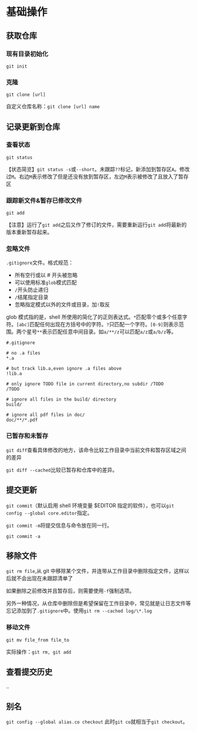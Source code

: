 # 基础操作

## 获取仓库

### 现有目录初始化

`git init`

### 克隆

`git clone [url]`

自定义仓库名称：`git clone [url] name`

## 记录更新到仓库

### 查看状态

`git status`

【状态简览】`git status -s`或`--short`。未跟踪`??`标记，新添加到暂存区`A`。修改过`M`。右边`M`表示修改了但是还没有放到暂存区，左边`M`表示被修改了且放入了暂存区

### 跟踪新文件&暂存已修改文件

`git add`

【注意】运行了`git add`之后又作了修订的文件，需要重新运行`git add`将最新的版本重新暂存起来。

### 忽略文件

`.gitignore`文件。格式规范：
- 所有空行或以 # 开头被忽略
- 可以使用标准`glob`模式匹配
- `/`开头防止递归
- `/`结尾指定目录
- 忽略指定模式以外的文件或目录，加`!`取反

glob 模式指的是，shell 所使用的简化了的正则表达式。`*`匹配零个或多个任意字符。`[abc]`匹配任何出现在方括号中的字符。`?`只匹配一个字符。`[0-9]`则表示范围。两个星号`**`表示匹配任意中间目录。如`a/**/z`可以匹配`a/z`或`a/b/z`等。

```shell
#.gitignore

# no .a files
*.a

# but track lib.a,even ignore .a files above
!lib.a

# only ignore TODO file in current directory,no subdir /TODO
/TODO

# ignore all files in the build/ directory
build/

# ignore all pdf files in doc/
doc/**/*.pdf
```

### 已暂存和未暂存

`git diff`查看具体修改的地方，该命令比较工作目录中当前文件和暂存区域之间的差异

`git diff --cached`比较已暂存和仓库中的差异。

## 提交更新

`git commit`（默认启用 shell 环境变量 $EDITOR 指定的软件），也可以`git config --global core.editor`指定。

`git commit -m`将提交信息与命令放在同一行。

`git commit -a`

## 移除文件

`git rm file`,从 git 中移除某个文件，并连带从工作目录中删除指定文件，这样以后就不会出现在未跟踪清单了

如果删除之前修改并且暂存后，则需要使用`-f`强制选项。

另外一种情况，从仓库中删除但是希望保留在工作目录中，常见就是让日志文件等忘记添加到了`.gitignore`中。使用`git rm --cached log/\*.log`

### 移动文件

`git mv file_from file_to`

实际操作：`git rm, git add`

## 查看提交历史

..

## 别名

`git config --global alias.co checkout` 此时`git co`就相当于`git checkout`。
